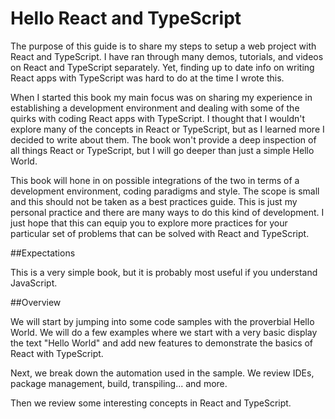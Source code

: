Hello React and TypeScript
=======

The purpose of this guide is to share my steps to setup a web project with React and TypeScript. I have ran through many demos, tutorials, and videos on React and TypeScript separately. Yet, finding up to date info on writing React apps with TypeScript was hard to do at the time I wrote this.

When I started this book my main focus was on sharing my experience in establishing a development environment and dealing with some of the quirks with coding React apps with TypeScript. I thought that I wouldn't explore many of the concepts in React or TypeScript, but as I learned more I decided to write about them. The book won't provide a deep inspection of all things React or TypeScript, but I will go deeper than just a simple Hello World. 

This book will hone in on possible integrations of the two in terms of a development environment, coding paradigms and style. The scope is small and this should not be taken as a best practices guide. This is just my personal practice and there are many ways to do this kind of development. I just hope that this can equip you to explore more practices for your particular set of problems that can be solved with React and TypeScript.

##Expectations

This is a very simple book, but it is probably most useful if you understand JavaScript.

##Overview

We will start by jumping into some code samples with the proverbial Hello World. We will do a few examples where we start with a very basic display the text "Hello World" and add new features to demonstrate the basics of React with TypeScript.

Next, we break down the automation used in the sample. We review IDEs, package management, build, transpiling... and more.

Then we review some interesting concepts in React and TypeScript.

